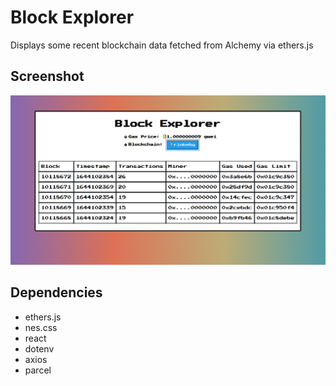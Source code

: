 # Block Explorer

Displays some recent blockchain data fetched from Alchemy via ethers.js

## Screenshot

![blockexplorer.png](blockexplorer.png)

## Dependencies

- ethers.js
- nes.css
- react
- dotenv
- axios
- parcel
